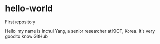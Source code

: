 # hello-world
First repository

Hello, my name is Inchul Yang, a senior researcher at KICT, Korea.
It's very good to know GitHub.
